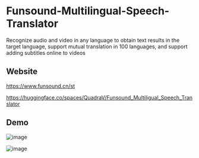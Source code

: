# Funsound-Multilingual-Speech-Translator
Recognize audio and video in any language to obtain text results in the target language, support mutual translation in 100 languages, and support adding subtitles online to videos
## Website
https://www.funsound.cn/st

https://huggingface.co/spaces/QuadraV/Funsound_Multiligual_Speech_Translator

## Demo
![image](https://github.com/user-attachments/assets/7e4ab8c0-6a91-4f98-98d2-969bf5ec8fe4)

![image](https://github.com/user-attachments/assets/bbcd92e3-9288-4ded-af62-c74c79de36ab)


